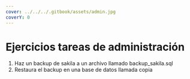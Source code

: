 ```yaml
---
cover: ../../../.gitbook/assets/admin.jpg
coverY: 0
---
```


# Ejercicios tareas de administración

1. Haz un backup de sakila a un archivo llamado backup\_sakila.sql
2. Restaura el backup en una base de datos llamada copia
